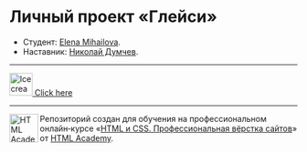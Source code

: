 # Личный проект «Глейси»

* Студент: [Elena Mihailova](https://up.htmlacademy.ru/htmlcss/33/user/1959447).
* Наставник: [Николай Думчев](https://htmlacademy.ru/profile/nikopol-fw).

---

<a href="https://elenamihailova.github.io/1959447-gllacy-33/">
  <img href="https://user-images.githubusercontent.com/96042722/194110193-5e4a33ec-f324-4940-bcaa-b82ebb31777b.svg" width="40px" height="40px"
       alt="Ice cream"/>
  Click here </a>

---

<a href="https://htmlacademy.ru/intensive/htmlcss"><img align="left" width="50" height="50" alt="HTML Academy" src="https://up.htmlacademy.ru/static/img/intensive/htmlcss/logo-for-github-2.png"></a>

Репозиторий создан для обучения на профессиональном онлайн‑курсе «[HTML и CSS. Профессиональная вёрстка сайтов](https://htmlacademy.ru/intensive/htmlcss)» от [HTML Academy](https://htmlacademy.ru).

